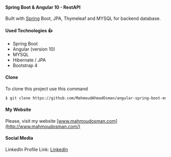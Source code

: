 #### Spring Boot & Angular 10 - RestAPI

 Built  with [Spring](https://spring.io/projects/spring-boot) Boot, JPA, Thymeleaf and MYSQL for backend database.
#### Used Technologies :+1: 
 * Spring Boot
 * Angular (version 10)
 * MYSQL
 * Hibernate / JPA
 * Bootstrap 4

#### Clone

To clone this project use this command

```bash
$ git clone https://github.com/MahmoudAhmadOsman/angular-spring-boot-employee-systems.git
```

#### My Website

Please, visit my website
[www.mahmoudosman.com](http://www.mahmoudosman.com/)


#### Social Media

LinkedIn Profile Link: [LinkedIn](https://www.linkedin.com/in/mahmoudaoman/) 
